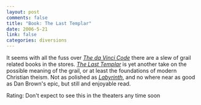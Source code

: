 ```yaml
--- 
layout: post
comments: false
title: "Book: The Last Templar"
date: 2006-5-21
link: false
categories: diversions
---
```

It seems with all the fuss over <i><a href="http://www.amazon.com/gp/product/0385504209/qid=1148229219/sr=2-1/ref=pd_bbs_b_2_1/103-3758824-1025434?s=books&v=glance&n=283155" title="The da Vinci Code">The da Vinci Code</a></i> there are a slew of grail related books in the stores. <i><a href="http://www.amazon.com/gp/product/0525949410/sr=8-1/qid=1148229124/ref=pd_bbs_1/103-3758824-1025434?%5Fencoding=UTF8" title="The Last Templar">The Last Templar</a></i> is yet another take on the possible meaning of the grail, or at least the foundations of modern Christian theism. Not as polished as <i><a href="http://www.zanshin.net/blogs/000889.html" title="Labyrinth">Labyrinth</a></i>, and no where near as good as Dan Brown's epic, but still and enjoyable read.

Rating: Don't expect to see this in the theaters any time soon
